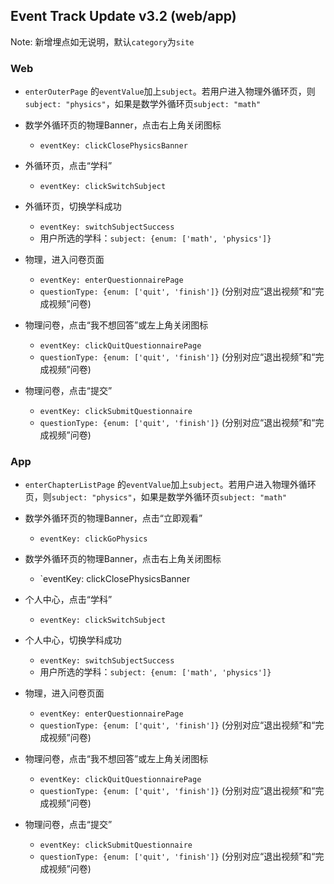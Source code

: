 Event Track Update v3.2 (web/app)
--

Note: 新增埋点如无说明，默认`category`为`site`

### Web

* ```enterOuterPage``` 的```eventValue```加上```subject```。若用户进入物理外循环页，则```subject: "physics"```，如果是数学外循环页```subject: "math"```

* 数学外循环页的物理Banner，点击右上角关闭图标
  - `eventKey: clickClosePhysicsBanner`

* 外循环页，点击“学科”
  -  `eventKey: clickSwitchSubject`

* 外循环页，切换学科成功
  - `eventKey: switchSubjectSuccess`
  - 用户所选的学科：`subject: {enum: ['math', 'physics']}`
  
* 物理，进入问卷页面
  - `eventKey: enterQuestionnairePage`
  - `questionType: {enum: ['quit', 'finish']}` (分别对应“退出视频”和“完成视频”问卷)

* 物理问卷，点击“我不想回答”或左上角关闭图标
  - `eventKey: clickQuitQuestionnairePage`
  - `questionType: {enum: ['quit', 'finish']}` (分别对应“退出视频”和“完成视频”问卷)

* 物理问卷，点击“提交”
  - `eventKey: clickSubmitQuestionnaire`
  - `questionType: {enum: ['quit', 'finish']}` (分别对应“退出视频”和“完成视频”问卷)


### App

* ```enterChapterListPage``` 的```eventValue```加上```subject```。若用户进入物理外循环页，则```subject: "physics"```，如果是数学外循环页```subject: "math"```

* 数学外循环页的物理Banner，点击“立即观看”  
  - `eventKey: clickGoPhysics`

* 数学外循环页的物理Banner，点击右上角关闭图标
  - `eventKey: clickClosePhysicsBanner

* 个人中心，点击“学科”
  -  `eventKey: clickSwitchSubject`

* 个人中心，切换学科成功
  - `eventKey: switchSubjectSuccess`
  - 用户所选的学科：`subject: {enum: ['math', 'physics']}`
  
* 物理，进入问卷页面
  - `eventKey: enterQuestionnairePage`
  - `questionType: {enum: ['quit', 'finish']}` (分别对应“退出视频”和“完成视频”问卷)

* 物理问卷，点击“我不想回答”或左上角关闭图标
  - `eventKey: clickQuitQuestionnairePage`
  - `questionType: {enum: ['quit', 'finish']}` (分别对应“退出视频”和“完成视频”问卷)

* 物理问卷，点击“提交”
  - `eventKey: clickSubmitQuestionnaire`
  - `questionType: {enum: ['quit', 'finish']}` (分别对应“退出视频”和“完成视频”问卷)

